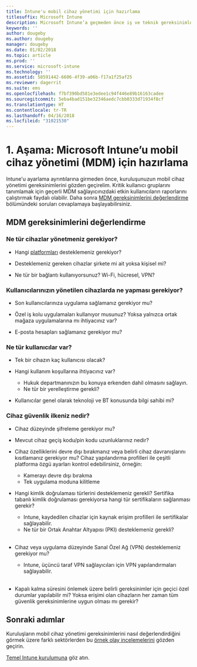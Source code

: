 ```yaml
---
title: Intune'u mobil cihaz yönetimi için hazırlama
titlesuffix: Microsoft Intune
description: Microsoft Intune’a geçmeden önce iş ve teknik gereksinimlerinizi değerlendirin.
keywords: ''
author: dougeby
ms.author: dougeby
manager: dougeby
ms.date: 01/02/2018
ms.topic: article
ms.prod: ''
ms.service: microsoft-intune
ms.technology: ''
ms.assetid: 58591442-6606-4f39-a06b-f17a1f25af25
ms.reviewer: dagerrit
ms.suite: ems
ms.openlocfilehash: f7bf390bd581e3edee1c94f446e89b16163cadee
ms.sourcegitcommit: 5eba4bad151be32346aedc7cbb0333d71934f8cf
ms.translationtype: HT
ms.contentlocale: tr-TR
ms.lasthandoff: 04/16/2018
ms.locfileid: "31021530"
---
```

# <a name="phase-1-prepare-microsoft-intune-for-mobile-device-management-mdm"></a>1. Aşama: Microsoft Intune’u mobil cihaz yönetimi (MDM) için hazırlama

Intune'u ayarlama ayrıntılarına girmeden önce, kuruluşunuzun mobil cihaz yönetimi gereksinimlerini gözden geçirelim. Kritik kullanıcı gruplarını tanımlamak için geçerli MDM sağlayıcınızdaki etkin kullanıcıların raporlarını çalıştırmak faydalı olabilir. Daha sonra [MDM gereksinimlerini değerlendirme ](migration-guide-prepare.md#assess-mdm-requirements) bölümündeki soruları cevaplamaya başlayabilirsiniz.

## <a name="assess-mdm-requirements"></a>MDM gereksinimlerini değerlendirme

### <a name="what-kinds-of-devices-do-you-need-to-manage"></a>Ne tür cihazlar yönetmeniz gerekiyor?

-   Hangi [platformları](supported-devices-browsers.md) desteklemeniz gerekiyor?

-   Desteklemeniz gereken cihazlar şirkete mi ait yoksa kişisel mi?

-   Ne tür bir bağlantı kullanıyorsunuz? Wi-Fi, hücresel, VPN?

### <a name="what-do-your-users-need-to-do-on-managed-devices"></a>Kullanıcılarınızın yönetilen cihazlarda ne yapması gerekiyor?

-   Son kullanıcılarınıza uygulama sağlamanız gerekiyor mu?

-   Özel iş kolu uygulamaları kullanıyor musunuz? Yoksa yalnızca ortak mağaza uygulamalarına mı ihtiyacınız var?

-   E-posta hesapları sağlamanız gerekiyor mu?

### <a name="what-kinds-of-users"></a>Ne tür kullanıcılar var?

-   Tek bir cihazın kaç kullanıcısı olacak?

-   Hangi kullanım koşullarına ihtiyacınız var?

    -   Hukuk departmanınızın bu konuya erkenden dahil olmasını sağlayın.
    -   Ne tür bir yerelleştirme gerekli?

-   Kullanıcılar genel olarak teknoloji ve BT konusunda bilgi sahibi mi?

### <a name="what-is-your-device-security-policy"></a>Cihaz güvenlik ilkeniz nedir?

- Cihaz düzeyinde şifreleme gerekiyor mu?

- Mevcut cihaz geçiş kodu/pin kodu uzunluklarınız nedir?

- Cihaz özelliklerini devre dışı bırakmanız veya belirli cihaz davranışlarını kısıtlamanız gerekiyor mu? Cihaz yapılandırma profilleri ile çeşitli platforma özgü ayarları kontrol edebilirsiniz, örneğin:
    - Kamerayı devre dışı bırakma
    - Tek uygulama moduna kilitleme<br/>

- Hangi kimlik doğrulaması türlerini desteklemeniz gerekli? Sertifika tabanlı kimlik doğrulaması gerekiyorsa hangi tür sertifikaların sağlanması gerekir?
  - Intune, kaydedilen cihazlar için kaynak erişim profilleri ile sertifikalar sağlayabilir.
  -   Ne tür bir Ortak Anahtar Altyapısı (PKI) desteklemeniz gerekli?
  <br></br>
- Cihaz veya uygulama düzeyinde Sanal Özel Ağ (VPN) desteklemeniz gerekiyor mu?

  -   Intune, üçüncü taraf VPN sağlayıcıları için VPN yapılandırmaları sağlayabilir.
  <br/><br/>
- Kapalı kalma süresini önlemek üzere belirli gereksinimler için geçici özel durumlar yapılabilir mi? Yoksa erişimi olan cihazların her zaman tüm güvenlik gereksinimlerine uygun olması mı gerekir?

## <a name="next-steps"></a>Sonraki adımlar
Kuruluşların mobil cihaz yönetimi gereksinimlerini nasıl değerlendirdiğini görmek üzere farklı sektörlerden bu [örnek olay incelemelerini](https://customers.microsoft.com/story/mwh-global-now-part-of-stantec-secures-mobile-devices-with-intune) gözden geçirin.

[Temel Intune kurulumuna](migration-guide-setup.md) göz atın.
